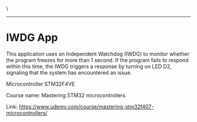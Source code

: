 \

---

# IWDG App

This application uses an Independent Watchdog (IWDG) to monitor whether the program freezes for more than 1 second. If the program fails to respond within this time, the IWDG triggers a response by turning on LED D2, signaling that the system has encountered an issue.


Microcontroller STM32F4VE

Course name: Mastering STM32 microcontrollers

Link: https://www.udemy.com/course/mastering-stm32f407-microcontrollers/
